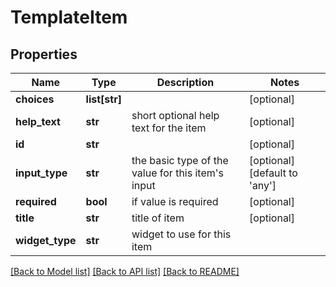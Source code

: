 # TemplateItem

## Properties
Name | Type | Description | Notes
------------ | ------------- | ------------- | -------------
**choices** | **list[str]** |  | [optional] 
**help_text** | **str** | short optional help text for the item | [optional] 
**id** | **str** |  | [optional] 
**input_type** | **str** | the basic type of the value for this item&#39;s input | [optional] [default to 'any']
**required** | **bool** | if value is required | [optional] 
**title** | **str** | title of item | [optional] 
**widget_type** | **str** | widget to use for this item | 

[[Back to Model list]](../README.md#documentation-for-models) [[Back to API list]](../README.md#documentation-for-api-endpoints) [[Back to README]](../README.md)


